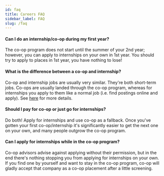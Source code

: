 ```yaml
---
id: faq
title: Careers FAQ
sidebar_label: FAQ
slug: /faq
---
```


#### Can I do an internship/co-op during my first year?

The co-op program does not start until the summer of your 2nd year; however, you can apply to internships on your
own in 1st year. You should try to apply to places in 1st year, you have nothing to lose!

#### What is the difference between a co-op and internship?

Co-op and internship jobs are usually very similar. They're both short-term jobs. Co-ops are usually landed
through the co-op program, whereas for internships you apply to them like a normal job (i.e. find postings online
and apply). See [here](choosing) for more details.

#### Should I pay for co-op or just go for internships?

Do both! Apply for internships and use co-op as a fallback. Once you've gotten your first co-op/internship it's
significantly easier to get the next one on your own, and many people outgrow the co-op program.

#### Can I apply for internships while in the co-op program?

Co-op advisors advise against applying without their permission, but in the end there's nothing stopping you
from applying for internships on your own. If you find one by yourself and want to stay in the co-op program,
co-op will gladly accept that company as a co-op placement after a little screening.
